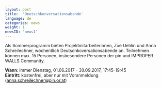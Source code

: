 ```yaml
---
layout: post
title:  'Deutschkonversationsabende'
language: de
categories: news
weight: 1
newsID: 'news1'
---
```


Als Sommerprogramm bieten Projektmitarbeiterinnen, Zoe Uehlin und Anna Schreilechner, wöchentlich Deutschkoversationsabende an. Teilnehmen können max. 15 Personen, insbesondere Personen der pin und IMPROPER WALLS Community.

**Wann**: immer Dienstag, 01.06.2017 - 30.09.2017, 17:45-19:45  
**Eintritt**: kostenfrei, aber nur mit Voranmeldung (anna.schreilechner@pin.or.at) 

